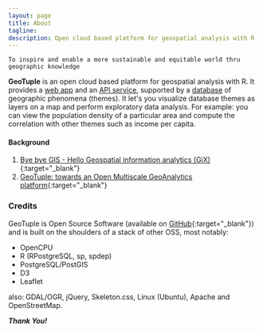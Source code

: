 ```yaml
---
layout: page
title: About
tagline: 
description: Open cloud based platform for geospatial analysis with R
---
```


```
To inspire and enable a more sustainable and equitable world thru geographic knowledge
```

**GeoTuple** is an open cloud based platform for geospatial analysis with R. It provides a [web app](/pages/app.html) and an [API service](/pages/api.html), supported by a [database](/pages/database.html) of geographic phenomena (themes).
It let's you visualize database themes as layers on a map and perform exploratory data analysis. For example: you can view the population density of a particular area and compute the correlation with other themes such as income per capita.

#### Background
1. [Bye bye GIS - Hello Geospatial information analytics (GiX)](https://www.linkedin.com/pulse/bye-gis-hello-geospatial-information-analytics-gix-roland-hansson?trk=pulse_spock-articles){:target="_blank"}
2. [GeoTuple: towards an Open Multiscale GeoAnalytics platform](https://www.linkedin.com/pulse/geotuple-towards-open-multiscale-geoanalytics-platform-roland-hansson?trk=pulse_spock-articles){:target="_blank"}

### Credits
GeoTuple is Open Source Software (available on [GitHub](https://github.com/rhansson/geotuple){:target="_blank"}) and is built on the shoulders of a stack of other OSS, most notably: 

- OpenCPU
- R (RPostgreSQL, sp, spdep)
- PostgreSQL/PostGIS
- D3
- Leaflet

also: GDAL/OGR, jQuery, Skeleton.css, Linux (Ubuntu), Apache and OpenStreetMap. 

**_Thank You!_**
